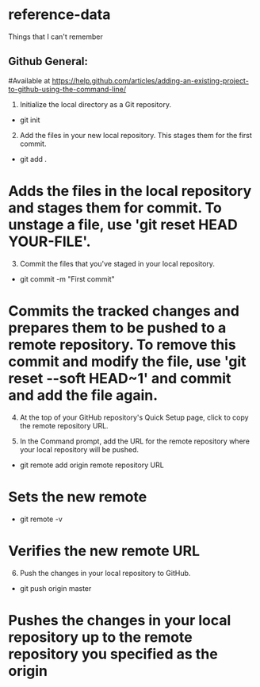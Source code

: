 # reference-data
Things that I can't remember




Github General:
---------------
#Available at https://help.github.com/articles/adding-an-existing-project-to-github-using-the-command-line/

1. Initialize the local directory as a Git repository.
+ git init

2. Add the files in your new local repository. This stages them for the first commit.
+ git add .
# Adds the files in the local repository and stages them for commit. To unstage a file, use 'git reset HEAD YOUR-FILE'.

3. Commit the files that you've staged in your local repository.
+ git commit -m "First commit"
# Commits the tracked changes and prepares them to be pushed to a remote repository. To remove this commit and modify the file, use 'git reset --soft HEAD~1' and commit and add the file again.

4. At the top of your GitHub repository's Quick Setup page, click  to copy the remote repository URL.

5. In the Command prompt, add the URL for the remote repository where your local repository will be pushed.
+ git remote add origin remote repository URL
# Sets the new remote
+ git remote -v
# Verifies the new remote URL

6. Push the changes in your local repository to GitHub.
+ git push origin master
# Pushes the changes in your local repository up to the remote repository you specified as the origin

